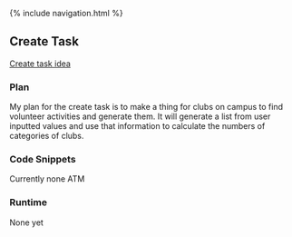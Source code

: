 {% include navigation.html %}

## Create Task
[Create task idea](https://github.com/allisonthuang/allisonthuang.github.io/wiki/Allison's-Create-Task-Plan)
### Plan
My plan for the create task is to make a thing for clubs on campus to find volunteer activities and generate them. It will generate a list from user inputted values and use that information to calculate the numbers of categories of clubs.
### Code Snippets
Currently none ATM
### Runtime
None yet
